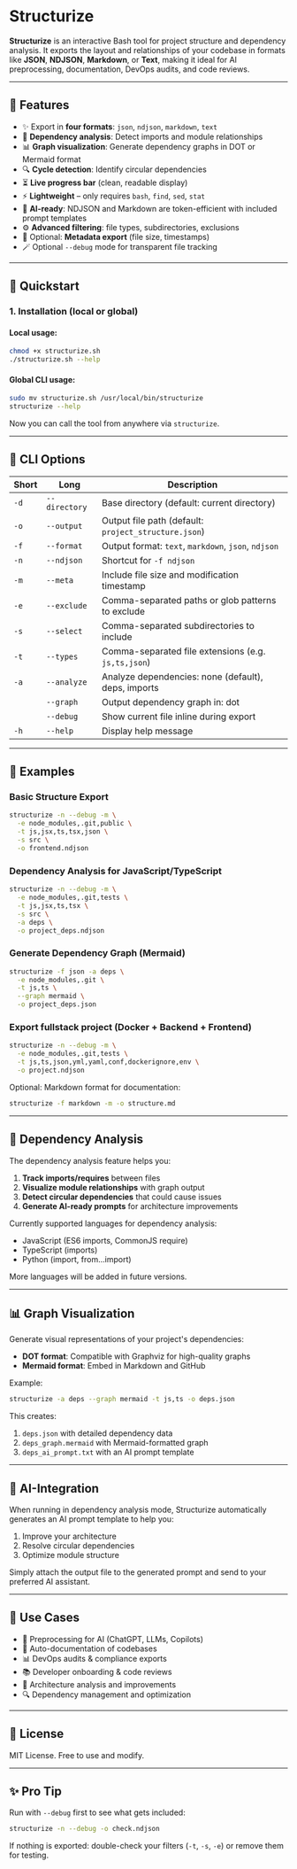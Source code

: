# Structurize

**Structurize** is an interactive Bash tool for project structure and dependency analysis. It exports the layout and relationships of your codebase in formats like **JSON**, **NDJSON**, **Markdown**, or **Text**, making it ideal for AI preprocessing, documentation, DevOps audits, and code reviews.

---

## 🌊 Features

- ✨ Export in **four formats**: `json`, `ndjson`, `markdown`, `text`
- 🧩 **Dependency analysis**: Detect imports and module relationships
- 📊 **Graph visualization**: Generate dependency graphs in DOT or Mermaid format
- 🔍 **Cycle detection**: Identify circular dependencies
- ⏳ **Live progress bar** (clean, readable display)
- ⚡ **Lightweight** – only requires `bash`, `find`, `sed`, `stat`
- 🤖 **AI-ready**: NDJSON and Markdown are token-efficient with included prompt templates
- ⚙️ **Advanced filtering**: file types, subdirectories, exclusions
- 📅 Optional: **Metadata export** (file size, timestamps)
- 🪄 Optional `--debug` mode for transparent file tracking

---

## 🚀 Quickstart

### 1. Installation (local or global)

#### Local usage:
```bash
chmod +x structurize.sh
./structurize.sh --help
```

#### Global CLI usage:
```bash
sudo mv structurize.sh /usr/local/bin/structurize
structurize --help
```

Now you can call the tool from anywhere via `structurize`.

---

## 🔧 CLI Options

| Short | Long             | Description                                                |
|--------|------------------|------------------------------------------------------------|
| `-d`   | `--directory`    | Base directory (default: current directory)               |
| `-o`   | `--output`       | Output file path (default: `project_structure.json`)      |
| `-f`   | `--format`       | Output format: `text`, `markdown`, `json`, `ndjson`       |
| `-n`   | `--ndjson`       | Shortcut for `-f ndjson`                                  |
| `-m`   | `--meta`         | Include file size and modification timestamp              |
| `-e`   | `--exclude`      | Comma-separated paths or glob patterns to exclude         |
| `-s`   | `--select`       | Comma-separated subdirectories to include                 |
| `-t`   | `--types`        | Comma-separated file extensions (e.g. `js,ts,json`)       |
| `-a`   | `--analyze`      | Analyze dependencies: none (default), deps, imports       |
|        | `--graph`        | Output dependency graph in: dot | mermaid (requires -a)   |
|        | `--debug`        | Show current file inline during export                    |
| `-h`   | `--help`         | Display help message                                      |

---

## 👀 Examples

### Basic Structure Export

```bash
structurize -n --debug -m \
  -e node_modules,.git,public \
  -t js,jsx,ts,tsx,json \
  -s src \
  -o frontend.ndjson
```

### Dependency Analysis for JavaScript/TypeScript

```bash
structurize -n --debug -m \
  -e node_modules,.git,tests \
  -t js,jsx,ts,tsx \
  -s src \
  -a deps \
  -o project_deps.ndjson
```

### Generate Dependency Graph (Mermaid)

```bash
structurize -f json -a deps \
  -e node_modules,.git \
  -t js,ts \
  --graph mermaid \
  -o project_deps.json
```

### Export fullstack project (Docker + Backend + Frontend)

```bash
structurize -n --debug -m \
  -e node_modules,.git,tests \
  -t js,ts,json,yml,yaml,conf,dockerignore,env \
  -o project.ndjson
```

Optional: Markdown format for documentation:
```bash
structurize -f markdown -m -o structure.md
```

---

## 🔄 Dependency Analysis

The dependency analysis feature helps you:

1. **Track imports/requires** between files
2. **Visualize module relationships** with graph output
3. **Detect circular dependencies** that could cause issues
4. **Generate AI-ready prompts** for architecture improvements

Currently supported languages for dependency analysis:
- JavaScript (ES6 imports, CommonJS require)  
- TypeScript (imports)
- Python (import, from...import)

More languages will be added in future versions.

---

## 📊 Graph Visualization

Generate visual representations of your project's dependencies:

- **DOT format**: Compatible with Graphviz for high-quality graphs
- **Mermaid format**: Embed in Markdown and GitHub

Example:
```bash
structurize -a deps --graph mermaid -t js,ts -o deps.json
```

This creates:
1. `deps.json` with detailed dependency data
2. `deps_graph.mermaid` with Mermaid-formatted graph
3. `deps_ai_prompt.txt` with an AI prompt template

---

## 🤖 AI-Integration

When running in dependency analysis mode, Structurize automatically generates an AI prompt template to help you:

1. Improve your architecture
2. Resolve circular dependencies
3. Optimize module structure

Simply attach the output file to the generated prompt and send to your preferred AI assistant.

---

## 🚚 Use Cases

- 🤖 Preprocessing for AI (ChatGPT, LLMs, Copilots)
- 📄 Auto-documentation of codebases
- 📊 DevOps audits & compliance exports
- 📚 Developer onboarding & code reviews
- 🧩 Architecture analysis and improvements
- 🔍 Dependency management and optimization

---

## 💼 License

MIT License. Free to use and modify.

---

## ✨ Pro Tip

Run with `--debug` first to see what gets included:
```bash
structurize -n --debug -o check.ndjson
```

If nothing is exported: double-check your filters (`-t`, `-s`, `-e`) or remove them for testing.
